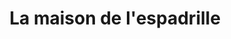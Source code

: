 ---
title: "La maison de l'espadrille"
url: /soorts-hossegor/la-maison-de-lespadrille-avenue-du-touring-club-de-france/
shop: chaussures
---